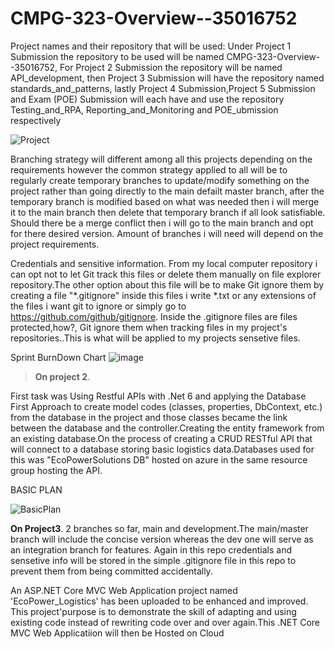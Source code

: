 # CMPG-323-Overview--35016752 




Project names and their repository that will be used: 
Under Project 1 Submission the repository to be used will be named CMPG-323-Overview--35016752,
For Project 2 Submission the repository will be named API_development, 
then Project 3 Submission will have the repository named standards_and_patterns, 
lastly Project 4 Submission,Project 5 Submission and Exam (POE) Submission will each have and use 
the repository Testing_and_RPA, Reporting_and_Monitoring and POE_ubmission respectively


![Project](https://github.com/Bongani-4/CMPG-323-Overview--35016752/assets/140083292/ff36abef-8d34-42ee-940a-ee81a51a59cf)

Branching strategy will different among all this projects depending on the requirements however the common strategy applied to all will be to
regularly create temporary branches to update/modify something on the project rather than going directly to the main defailt master branch,
after the temporary branch is modified based on what was needed then i will merge it to the main branch then delete that temporary branch if all look satisfiable.
Should there be a  merge conflict then i will go to the main branch and opt for there desired version.
Amount of branches i will need will depend on the project requirements.

Credentials and sensitive information.
From my local computer repository i can opt not to let Git track this files 
or delete them manually on file explorer repository.The other option about this file will be to make Git ignore them by creating a file 
"*.gitignore" inside this files i write *.txt or any extensions of the files i want git to ignore or simply go to https://github.com/github/gitignore. Inside the .gitignore files are files protected,how?, Git ignore them when tracking files in my project's repositories..This is what will be applied to my projects sensetive files.



Sprint BurnDown Chart
![image](https://github.com/Bongani-4/CMPG-323-Overview--35016752/assets/140083292/7db4dbee-9b04-496a-a60c-86884571aeb5)


> **On project 2**.

First task was Using Restful APIs  with .Net 6	and applying the Database First Approach  to create model codes (classes, properties, DbContext, etc.) from the database in the project and those classes became the link between the database and the controller.Creating the entity framework from an existing database.On the process of creating  a CRUD RESTful API that will connect to a database storing basic logistics data.Databases used for this was "EcoPowerSolutions DB" hosted on azure in the same resource group hosting the API.

BASIC PLAN 

![BasicPlan](https://github.com/Bongani-4/CMPG-323--overview/assets/140083292/2fff3566-c16e-4009-bc7d-1b07935b11f8)

 



**On Project3**.
2 branches so far, main and development.The main/master branch will include the concise version whereas the dev one will serve as an integration branch for features. Again in this repo credentials and sensetive info will be stored in the simple .gitignore file in this repo to prevent them from being committed accidentally.

An ASP.NET Core MVC Web Application project named 'EcoPower_Logistics' has been uploaded to be enhanced and improved. This project'purpose is to demonstrate the skill of adapting and using existing code instead of rewriting code over and over again.This .NET Core MVC Web Applicatiion will then be Hosted on Cloud


